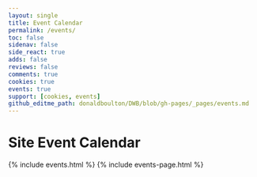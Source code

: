 ```yaml
---
layout: single
title: Event Calendar
permalink: /events/
toc: false
sidenav: false
side_react: true
adds: false
reviews: false
comments: true
cookies: true
events: true
support: [cookies, events]
github_editme_path: donaldboulton/DWB/blob/gh-pages/_pages/events.md
---
```

# Site Event Calendar

{% include events.html %}
{% include events-page.html %}
